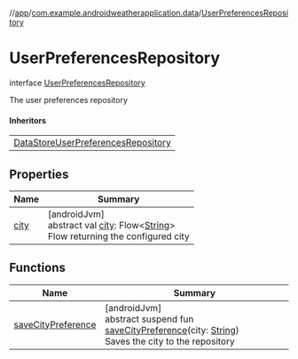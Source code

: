 //[app](../../../index.md)/[com.example.androidweatherapplication.data](../index.md)/[UserPreferencesRepository](index.md)

# UserPreferencesRepository

interface [UserPreferencesRepository](index.md)

The user preferences repository

#### Inheritors

| |
|---|
| [DataStoreUserPreferencesRepository](../-data-store-user-preferences-repository/index.md) |

## Properties

| Name | Summary |
|---|---|
| [city](city.md) | [androidJvm]<br>abstract val [city](city.md): Flow&lt;[String](https://kotlinlang.org/api/latest/jvm/stdlib/kotlin/-string/index.html)&gt;<br>Flow returning the configured city |

## Functions

| Name | Summary |
|---|---|
| [saveCityPreference](save-city-preference.md) | [androidJvm]<br>abstract suspend fun [saveCityPreference](save-city-preference.md)(city: [String](https://kotlinlang.org/api/latest/jvm/stdlib/kotlin/-string/index.html))<br>Saves the city to the repository |

